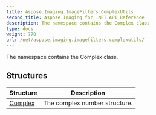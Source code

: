 ```yaml
---
title: Aspose.Imaging.ImageFilters.ComplexUtils
second_title: Aspose.Imaging for .NET API Reference
description: The namespace contains the Complex class
type: docs
weight: 770
url: /net/aspose.imaging.imagefilters.complexutils/
---
```

The namespace contains the Complex class.

## Structures

| Structure | Description |
| --- | --- |
| [Complex](./complex/) | The complex number structure. |


